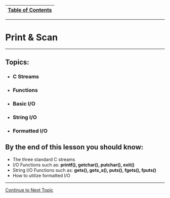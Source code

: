 |[Table of Contents](/00-Table-of-Contents.md)|
|---|

---

# Print & Scan

---

## Topics:

* ### C Streams
* ### Functions
* ### Basic I/O
* ### String I/O
* ### Formatted I/O

## By the end of this lesson you should know:

* The three standard C streams
* I/O Functions such as: **printf\(\), getchar\(\), putchar\(\), exit\(\)**
* String I/O Functions such as: **gets\(\), gets\_s\(\), puts\(\), fgets\(\), fputs\(\)**
* How to utilize formatted I/O

---

<a href="https://github.com/CyberTrainingUSAF/05-C-Programming/blob/master/04_IO_part_1/01_c-streams.md" rel="Continue to Next Topic"> Continue to Next Topic </a>

